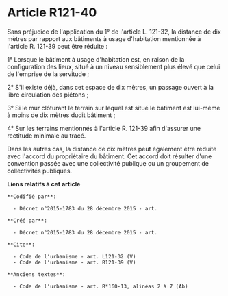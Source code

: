 # Article R121-40

Sans préjudice de l'application du 1° de l'article L. 121-32, la distance de dix mètres par rapport aux bâtiments à usage
d'habitation mentionnée à l'article R. 121-39 peut être réduite : 

1° Lorsque le bâtiment à usage d'habitation est, en raison de la configuration des lieux, situé à un niveau sensiblement plus
élevé que celui de l'emprise de la servitude ; 

2° S'il existe déjà, dans cet espace de dix mètres, un passage ouvert à la libre circulation des piétons ; 

3° Si le mur clôturant le terrain sur lequel est situé le bâtiment est lui-même à moins de dix mètres dudit bâtiment ; 

4° Sur les terrains mentionnés à l'article R. 121-39 afin d'assurer une rectitude minimale au tracé. 

Dans les autres cas, la distance de dix mètres peut également être réduite avec l'accord du propriétaire du bâtiment. Cet
accord doit résulter d'une convention passée avec une collectivité publique ou un groupement de collectivités publiques.

**Liens relatifs à cet article**

	**Codifié par**:

	  - Décret n°2015-1783 du 28 décembre 2015 - art.

	**Créé par**:

	  - Décret n°2015-1783 du 28 décembre 2015 - art.

	**Cite**:

	  - Code de l'urbanisme - art. L121-32 (V)
	  - Code de l'urbanisme - art. R121-39 (V)

	**Anciens textes**:

	  - Code de l'urbanisme - art. R*160-13, alinéas 2 à 7 (Ab)
